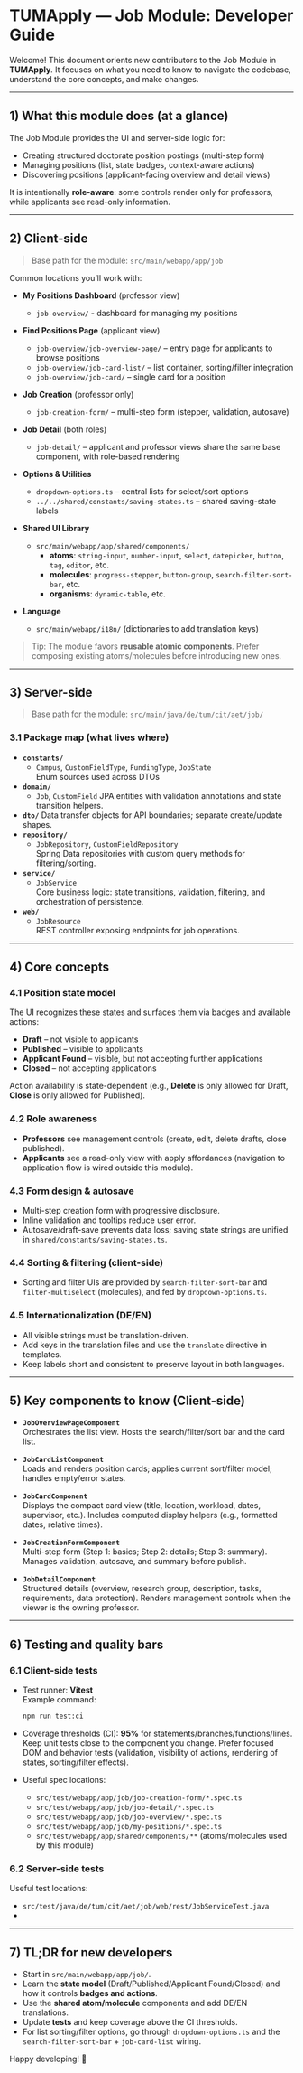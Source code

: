 # TUMApply — Job Module: Developer Guide

Welcome! This document orients new contributors to the Job Module in **TUMApply**. It focuses on what you need to know to navigate the codebase, understand the core concepts, and make changes.

---

## 1) What this module does (at a glance)

The Job Module provides the UI and server-side logic for:
- Creating structured doctorate position postings (multi-step form)
- Managing positions (list, state badges, context-aware actions)
- Discovering positions (applicant-facing overview and detail views)

It is intentionally **role-aware**: some controls render only for professors, while applicants see read-only information.

---

## 2) Client-side

> Base path for the module: `src/main/webapp/app/job`

Common locations you’ll work with:

- **My Positions Dashboard** (professor view)
  - `job-overview/` - dashboard for managing my positions 

- **Find Positions Page** (applicant view)
  - `job-overview/job-overview-page/` – entry page for applicants to browse positions
  - `job-overview/job-card-list/` – list container, sorting/filter integration
  - `job-overview/job-card/` – single card for a position

- **Job Creation** (professor only)
  - `job-creation-form/` – multi-step form (stepper, validation, autosave)

- **Job Detail** (both roles)
  - `job-detail/` – applicant and professor views share the same base component, with role-based rendering

- **Options & Utilities**
  - `dropdown-options.ts` – central lists for select/sort options
  - `../../shared/constants/saving-states.ts` – shared saving-state labels

- **Shared UI Library**
  - `src/main/webapp/app/shared/components/`
    - **atoms**: `string-input`, `number-input`, `select`, `datepicker`, `button`, `tag`, `editor`, etc.
    - **molecules**: `progress-stepper`, `button-group`, `search-filter-sort-bar`, etc.
    - **organisms**: `dynamic-table`, etc.

- **Language**
  - `src/main/webapp/i18n/` (dictionaries to add translation keys)

> Tip: The module favors **reusable atomic components**. Prefer composing existing atoms/molecules before introducing new ones.

---

## 3) Server-side

> Base path for the module: `src/main/java/de/tum/cit/aet/job/`

### 3.1 Package map (what lives where)
- **`constants/`**
  - `Campus`, `CustomFieldType`, `FundingType`, `JobState`  
    Enum sources used across DTOs
- **`domain/`**
  - `Job`, `CustomField`
    JPA entities with validation annotations and state transition helpers.
- **`dto/`**
    Data transfer objects for API boundaries; separate create/update shapes.
- **`repository/`**
  - `JobRepository`, `CustomFieldRepository`  
    Spring Data repositories with custom query methods for filtering/sorting.
- **`service/`**
  - `JobService`  
    Core business logic: state transitions, validation, filtering, and orchestration of persistence.
- **`web/`**
  - `JobResource`  
    REST controller exposing endpoints for job operations.

---

## 4) Core concepts

### 4.1 Position state model
The UI recognizes these states and surfaces them via badges and available actions:
- **Draft** – not visible to applicants
- **Published** – visible to applicants
- **Applicant Found** – visible, but not accepting further applications
- **Closed** – not accepting applications

Action availability is state-dependent (e.g., **Delete** is only allowed for Draft, **Close** is only allowed for Published).

### 4.2 Role awareness
- **Professors** see management controls (create, edit, delete drafts, close published).
- **Applicants** see a read-only view with apply affordances (navigation to application flow is wired outside this module).

### 4.3 Form design & autosave
- Multi-step creation form with progressive disclosure.
- Inline validation and tooltips reduce user error.
- Autosave/draft-save prevents data loss; saving state strings are unified in `shared/constants/saving-states.ts`.

### 4.4 Sorting & filtering (client-side)
- Sorting and filter UIs are provided by `search-filter-sort-bar` and `filter-multiselect` (molecules), and fed by `dropdown-options.ts`.

### 4.5 Internationalization (DE/EN)
- All visible strings must be translation-driven.
- Add keys in the translation files and use the `translate` directive in templates.
- Keep labels short and consistent to preserve layout in both languages.

---

## 5) Key components to know (Client-side)

- **`JobOverviewPageComponent`**  
  Orchestrates the list view. Hosts the search/filter/sort bar and the card list.

- **`JobCardListComponent`**  
  Loads and renders position cards; applies current sort/filter model; handles empty/error states.

- **`JobCardComponent`**  
  Displays the compact card view (title, location, workload, dates, supervisor, etc.). Includes computed display helpers (e.g., formatted dates, relative times).

- **`JobCreationFormComponent`**  
  Multi-step form (Step 1: basics; Step 2: details; Step 3: summary). Manages validation, autosave, and summary before publish.

- **`JobDetailComponent`**  
  Structured details (overview, research group, description, tasks, requirements, data protection). Renders management controls when the viewer is the owning professor.

---

## 6) Testing and quality bars

### 6.1 Client-side tests

- Test runner: **Vitest**  
  Example command:
  ```bash
  npm run test:ci
  ```
- Coverage thresholds (CI): **95%** for statements/branches/functions/lines.  
  Keep unit tests close to the component you change. Prefer focused DOM and behavior tests (validation, visibility of actions, rendering of states, sorting/filter effects).

- Useful spec locations:
  - `src/test/webapp/app/job/job-creation-form/*.spec.ts`
  - `src/test/webapp/app/job/job-detail/*.spec.ts`
  - `src/test/webapp/app/job/job-overview/*.spec.ts`
  - `src/test/webapp/app/job/my-positions/*.spec.ts`
  - `src/test/webapp/app/shared/components/**` (atoms/molecules used by this module)

### 6.2 Server-side tests
  Useful test locations:
- `src/test/java/de/tum/cit/aet/job/web/rest/JobServiceTest.java`
- 
---

## 7) TL;DR for new developers

- Start in `src/main/webapp/app/job/`.
- Learn the **state model** (Draft/Published/Applicant Found/Closed) and how it controls **badges and actions**.
- Use the **shared atom/molecule** components and add DE/EN translations.
- Update **tests** and keep coverage above the CI thresholds.
- For list sorting/filter options, go through `dropdown-options.ts` and the `search-filter-sort-bar` + `job-card-list` wiring.

Happy developing! 🎉
